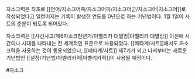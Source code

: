 자소크력은 최초로 [[언어/자소크어족/자소크어파/자소크어군/자소크어|자소크어]]로 작성되었다고 일컫어지는 기록이 발생한 연도를 0년으로 하는 기년법이다. 1월 1일이 사트의 춘분이 되도록 되어있다.

자소크력은 [[사건사고/제6자소크천년기/아벨리카 대멸망|아벨리카 대멸망]] 이전에 시간이나 시대를 나타내는 전 세계적인 표준으로 사용되었다. [[메타계/사트]]에서도 자소크력을 사용하는 것이 통용되었으나, [[메타계/사트]] 제7기가 되고 나서부터는 새로운 기년법인 [[설정/기년법/아벨리카력|아벨리카력]]이 사용될 예정이다.

#자소크 